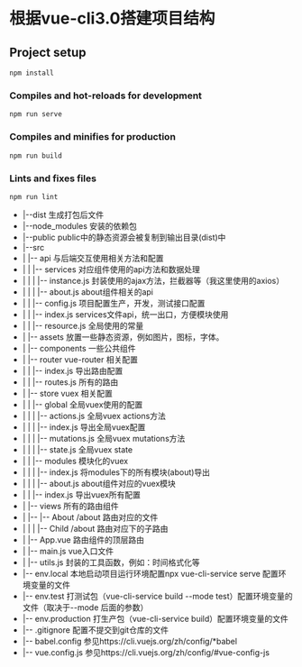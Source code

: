 # 根据vue-cli3.0搭建项目结构

## Project setup
```
npm install
```

### Compiles and hot-reloads for development
```
npm run serve
```

### Compiles and minifies for production
```
npm run build
```

### Lints and fixes files
```
npm run lint
```
* |--dist 生成打包后文件
* |--node_modules 安装的依赖包
* |--public public中的静态资源会被复制到输出目录(dist)中
* |--src
* |  |-- api 与后端交互使用相关方法和配置
* |  |   |-- services 对应组件使用的api方法和数据处理
* |  |   |   |-- instance.js 封装使用的ajax方法，拦截器等（我这里使用的axios）
* |  |   |   |-- about.js about组件相关的api
* |  |   |-- config.js 项目配置生产，开发，测试接口配置
* |  |   |-- index.js services文件api，统一出口，方便模块使用
* |  |   |-- resource.js 全局使用的常量
* |  |-- assets 放置一些静态资源，例如图片，图标，字体。
* |  |-- components 一些公共组件
* |  |-- router vue-router 相关配置
* |  |   |-- index.js 导出路由配置
* |  |   |-- routes.js 所有的路由
* |  |-- store vuex 相关配置
* |  |   |-- global 全局vuex使用的配置
* |  |   |   |-- actions.js 全局vuex actions方法
* |  |   |   |-- index.js 导出全局vuex配置
* |  |   |   |-- mutations.js 全局vuex mutations方法
* |  |   |   |-- state.js 全局vuex state
* |  |   |-- modules 模块化的vuex
* |  |   |   |-- index.js 将modules下的所有模块(about)导出
* |  |   |   |-- about.js about组件对应的vuex模块
* |  |   |-- index.js 导出vuex所有配置
* |  |-- views 所有的路由组件
* |  |-- |-- About /about 路由对应的文件
* |  |   |   |-- Child /about 路由对应下的子路由
* |  |-- App.vue 路由组件的顶层路由
* |  |-- main.js vue入口文件
* |  |-- utils.js 封装的工具函数，例如：时间格式化等
* |-- env.local 本地启动项目运行环境配置npx vue-cli-service serve 配置环境变量的文件
* |-- env.test 打测试包（vue-cli-service build --mode test）配置环境变量的文件（取决于--mode 后面的参数）
* |-- env.production 打生产包（vue-cli-service build）配置环境变量的文件
* |-- .gitignore 配置不提交到git仓库的文件
* |-- babel.config 参见https://cli.vuejs.org/zh/config/*babel
* |-- vue.config.js 参见https://cli.vuejs.org/zh/config/#vue-config-js
